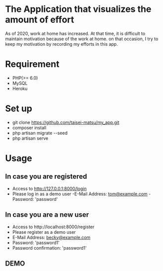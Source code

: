 # The Application that visualizes the amount of effort
As of 2020, work at home has increased. At that time, it is difficult to maintain motivation because of the work at home.
on that occasion, I try to keep my motivation by recording my efforts in this app.

# Requirement
- PHP(>= 6.0)
- MySQL
- Heroku

# Set up
- git clone https://github.com/taisei-matsu/my_app.git
- composer install
- php artisan migrate --seed
- php artisan serve

# Usage
## In case you are registered
- Access to http://127.0.0.1:8000/login
- Please log in as a demo user
 -E-Mail Address: tom@example.com
 -Password: 'password'

## In case you are a new user
- Access to http://localhost:8000/register
- Please register as a demo user
 - E-Mail Address: becky@example.com
 - Password: 'password1'
 - Password confirmation: 'password1'
 
 ## DEMO
